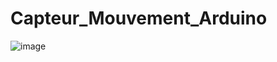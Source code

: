 # Capteur_Mouvement_Arduino
![image](https://github.com/AzizBenIsmail/Capteur_Mouvement_Arduino/assets/61393700/f2f45739-ad13-42df-8f8d-0fb7ba5ee4d2)
